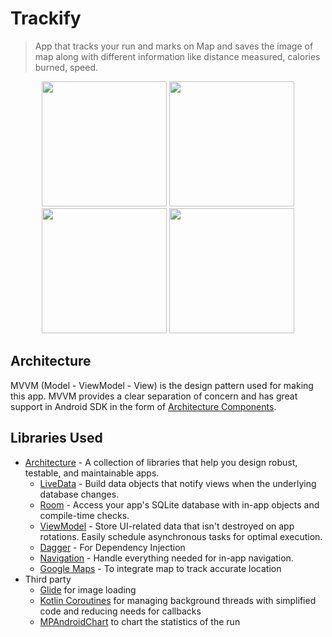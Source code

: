 # Trackify

> App that tracks your run and marks on Map and saves the image of map along with different information like distance measured, calories burned, speed.

<p align="middle">
    <img width="200" src="https://user-images.githubusercontent.com/62428616/179186500-09a96b5d-18fa-41ee-9b28-ddd44c074461.png">
    <img width="200" src="https://user-images.githubusercontent.com/62428616/179186610-c6211e25-9748-495a-bdc1-dc6c6b2b4888.png">
    <img width="200" src="https://user-images.githubusercontent.com/62428616/179186694-c5a49582-43aa-4b0b-96ec-8f3c70b7ab51.png">
    <img width="200" src="https://user-images.githubusercontent.com/62428616/179186818-1e643224-33e4-464b-8a11-bfc6ccbbbfdb.png">
</p>

## Architecture
MVVM (Model - ViewModel - View) is the design pattern used for making this app.
MVVM provides a clear separation of concern and has great support in Android SDK in the form of [Architecture Components][1].

## Libraries Used
* [Architecture][1] - A collection of libraries that help you design robust, testable, and
  maintainable apps.
    * [LiveData][3] - Build data objects that notify views when the underlying database changes.
    * [Room][4] - Access your app's SQLite database with in-app objects and compile-time checks.
    * [ViewModel][5] - Store UI-related data that isn't destroyed on app rotations. Easily schedule
      asynchronous tasks for optimal execution.
    * [Dagger][6] - For Dependency Injection
    * [Navigation][11] - Handle everything needed for in-app navigation.
    * [Google Maps][2] - To integrate map to track accurate location
* Third party
    * [Glide][7] for image loading
    * [Kotlin Coroutines][8] for managing background threads with simplified code and reducing needs for callbacks
    * [MPAndroidChart][9] to chart the statistics of the run


[1]: https://developer.android.com/jetpack/arch/
[2]: https://developers.google.com/maps/documentation/android-sdk/overview
[3]: https://developer.android.com/topic/libraries/architecture/livedata
[4]: https://developer.android.com/topic/libraries/architecture/room
[5]: https://developer.android.com/topic/libraries/architecture/viewmodel
[6]: https://developer.android.com/training/dependency-injection/dagger-android
[7]: https://bumptech.github.io/glide/
[8]: https://kotlinlang.org/docs/reference/coroutines-overview.html
[9]: https://github.com/PhilJay/MPAndroidChart
[10]: https://developer.android.com/training/dependency-injection/hilt-android
[11]: https://developer.android.com/topic/libraries/architecture/navigation/
